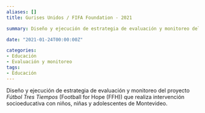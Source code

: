 ```yaml
---
aliases: []
title: Gurises Unidos / FIFA Foundation - 2021

summary: Diseño y ejecución de estrategia de evaluación y monitoreo del proyecto _Fútbol Tres Tiempos_ (Football for Hope (FFH)) que realiza intervención socioeducativa con niños, niñas y adolescentes de Montevideo. 

date: "2021-01-24T00:00:00Z"

categories:
- Educación
- Evaluación y monitoreo
tags:
- Educación
---
```


Diseño y ejecución de estrategia de evaluación y monitoreo del proyecto _Fútbol Tres Tiempos_ (Football for Hope (FFH)) que realiza intervención socioeducativa con niños, niñas y adolescentes de Montevideo. 
